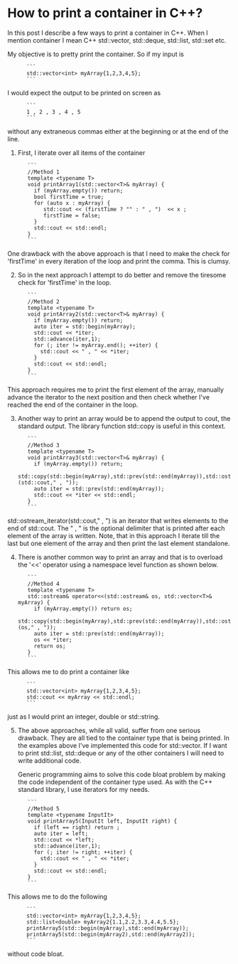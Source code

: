 # How to print a container in C++?

In this post I describe a few ways to print a container in C++. When I mention
container I mean C++ std::vector, std::deque, std::list, std::set etc.

My objective is to pretty print the container. So if my input is 

          ```
          std::vector<int> myArray{1,2,3,4,5};
          ```

I would expect the output to be printed on screen as

          ```
          1 , 2 , 3 , 4 , 5 
          ```

without any extraneous commas either at the beginning or at the end of the line.


1. First, I iterate over all items of the container

          ```
          //Method 1
          template <typename T>
          void printArray1(std::vector<T>& myArray) {
            if (myArray.empty()) return;
            bool firstTime = true;
            for (auto x : myArray) {
               std::cout << (firstTime ? "" : " , ")  << x ;
               firstTime = false;
            }
            std::cout << std::endl;
          }
          ```

One drawback with the above approach is that I need to make the check for 
'firstTime' in every iteration of the loop and print the comma. This is clumsy.

2. So in the next approach I attempt to do better and remove the tiresome check
for 'firstTime' in the loop.

          ```
          //Method 2
          template <typename T>
          void printArray2(std::vector<T>& myArray) {
            if (myArray.empty()) return;
            auto iter = std::begin(myArray);
            std::cout << *iter;
            std::advance(iter,1);
            for (; iter != myArray.end(); ++iter) {
              std::cout << " , " << *iter;
            }
            std::cout << std::endl;
          }
          ```

This approach requires me to print the first element of the array, manually 
advance the iterator to the next position and then check whether I've reached
the end of the container in the loop.

3. Another way to print an array would be to append the output to cout, the 
standard output. The library function std::copy is useful in this context.

          ```
          //Method 3
          template <typename T>
          void printArray3(std::vector<T>& myArray) {
            if (myArray.empty()) return;
            std::copy(std::begin(myArray),std::prev(std::end(myArray)),std::ostream_iterator<T>(std::cout," , "));
            auto iter = std::prev(std::end(myArray));
            std::cout << *iter << std::endl;
          }
          ```

std::ostream_iterator<T>(std::cout," , ") is an iterator that writes elements
to the end of std::cout. The " , " is the optional delimiter that is printed 
after each element of the array is written. Note, that in this approach I 
iterate till the last but one element of the array and then print the last 
element standalone.

4. There is another common way to print an array and that is to overload the 
'<<' operator using a namespace level function as shown below.

          ```
          //Method 4
          template <typename T>
          std::ostream& operator<<(std::ostream& os, std::vector<T>& myArray) {
            if (myArray.empty()) return os;
            std::copy(std::begin(myArray),std::prev(std::end(myArray)),std::ostream_iterator<T>(os," , "));
            auto iter = std::prev(std::end(myArray));
            os << *iter;
            return os;
          }
          ```

This allows me to do print a container like  

          ```
          std::vector<int> myArray{1,2,3,4,5};
          std::cout << myArray << std::endl;
          ```

just as I would print an integer, double or std::string.

5. The above approaches, while all valid, suffer from one serious drawback. They 
are all tied to the container type that is being printed. In the examples above 
I've implemented this code for std::vector. If I want to print std::list, 
std::deque or any of the other containers I will need to write additional code.

   Generic programming aims to solve this code bloat problem by making the code
independent of the container type used. As with the C++ standard library, I use 
iterators for my needs.

          ```
          //Method 5
          template <typename InputIt>
          void printArray5(InputIt left, InputIt right) {
            if (left == right) return ;
            auto iter = left;
            std::cout << *left;
            std::advance(iter,1);
            for (; iter != right; ++iter) {
              std::cout << " , " << *iter;
            }
            std::cout << std::endl;
          }
          ```

This allows me to do the following

          ```
          std::vector<int> myArray{1,2,3,4,5};
          std::list<double> myArray2{1.1,2.2,3.3,4.4,5.5};
          printArray5(std::begin(myArray),std::end(myArray));
          printArray5(std::begin(myArray2),std::end(myArray2));
          ```

without code bloat.
